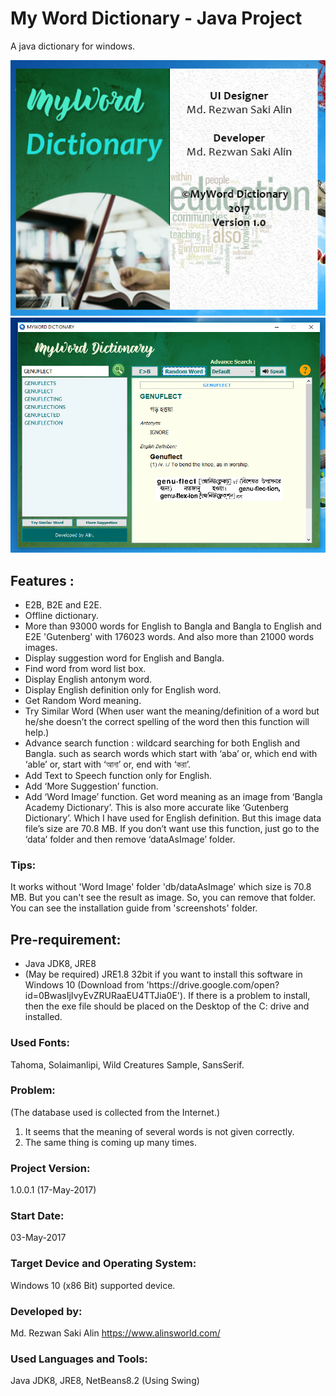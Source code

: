 # My Word Dictionary - Java Project

A java dictionary for windows.

![Alt text](screenshots/7.PNG "My-Word-Dictionary")
![Alt text](screenshots/9.PNG "My-Word-Dictionary")

## Features :

<ul>
    <li>E2B, B2E and E2E.</li>
    <li>Offline dictionary.</li>
    <li>More than 93000 words for English to Bangla and Bangla to English and E2E 'Gutenberg' with 176023 words. And also more than 21000 words images.</li>
    <li>Display suggestion word for English and Bangla.</li>
    <li>Find word from word list box.</li>
    <li>Display English antonym word.</li>
    <li>Display English definition only for English word.</li>
    <li>Get Random Word meaning.</li>
    <li>Try Similar Word (When user want the meaning/definition of a word but he/she doesn’t the correct spelling of the word then this function will help.)</li>
    <li>Advance search function : wildcard searching for both English and Bangla. such as search words which start with ‘aba’ or, which end with ‘able’ or, start with ‘আনা’ or, end with ‘করা’.</li>
    <li>Add Text to Speech function only for English.</li>
    <li>Add ‘More Suggestion’ function.</li>
    <li>Add ‘Word Image’ function. Get word meaning as an image from ‘Bangla Academy Dictionary’. This is also more accurate like ‘Gutenberg Dictionary’. Which I have used for English definition. But this image data file’s size are 70.8 MB. If you don’t want use this function, just go to the ‘data’ folder and then remove ‘dataAsImage’ folder.</li>
</ul>

### Tips:

It works without 'Word Image' folder 'db/dataAsImage' which size is 70.8 MB. But you can't see the result as image. So, you can remove that folder. <br/>
You can see the installation guide from 'screenshots' folder. <br/>

## Pre-requirement:

<ul>
    <li>Java JDK8, JRE8</li>
     <li>(May be required) JRE1.8 32bit if you want to install this software in Windows 10 (Download from
'https://drive.google.com/open?id=0BwasIjIvyEvZRURaaEU4TTJia0E'). If there is a problem to install, then the exe file should be placed on the Desktop of the C: drive and installed.</li>
</ul>

### Used Fonts:

Tahoma, Solaimanlipi, Wild Creatures Sample, SansSerif.

### Problem:

(The database used is collected from the Internet.)

1. It seems that the meaning of several words is not given correctly.
2. The same thing is coming up many times.

### Project Version:

1.0.0.1 (17-May-2017)

### Start Date:

03-May-2017

### Target Device and Operating System:

Windows 10 (x86 Bit) supported device.

### Developed by:

Md. Rezwan Saki Alin
https://www.alinsworld.com/

### Used Languages and Tools:

Java JDK8, JRE8, NetBeans8.2 (Using Swing)
